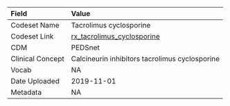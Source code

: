 |Field            |Value                                          |
|:----------------|:----------------------------------------------|
|Codeset Name     |Tacrolimus cyclosporine                        |
|Codeset Link     |[rx_tacrolimus_cyclosporine](https://github.com/PEDSnet/Variable-Dictionary/blob/main/drug/rx_tacrolimus_cyclosporine.csv)|
|CDM              |PEDSnet                                        |
|Clinical Concept |Calcineurin inhibitors tacrolimus cyclosporine |
|Vocab            |NA                                             |
|Date Uploaded    |2019-11-01                                     |
|Metadata         |NA                                             |
